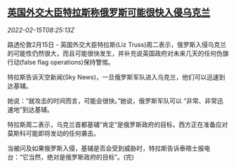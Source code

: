 <!--1644913862000-->
[英国外交大臣特拉斯称俄罗斯可能很快入侵乌克兰](https://cn.reuters.com/article/british-foreign-minister-0215-tues-idCNKBS2KK0O0)
------

<div><i>2022-02-15T08:25:13Z</i></div><p>路透伦敦2月15日 - 英国外交大臣特拉斯(Liz Truss)周二表示，俄罗斯入侵乌克兰的可能性仍然很大，而且可能很快发生，并补充说英国政府对未来几天的任何伪旗行动(false flag operations)保持警惕。</p><p>特拉斯告诉天空新闻(Sky News)，一旦俄罗斯军队进入乌克兰，他们可以迅速到达基辅。</p><p>她说：“就攻击的时间而言，可能会很快。”她说，俄罗斯军队可以 “非常、非常迅速地”到达基辅。</p><p>特拉斯周二表示，乌克兰首都基辅“肯定”是俄罗斯政府的目标，西方正在准备应对莫斯科可能即将发动的任何袭击。</p><p>当被问及如果俄罗斯入侵，基辅是否会受到威胁时，特拉斯告诉泰晤士报电台：“它当然，绝对是俄罗斯政府的目标”。(完)</p>
